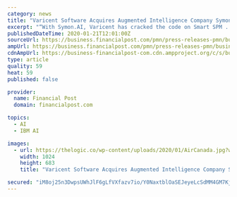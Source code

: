 ```yaml
---
category: news
title: "Varicent Software Acquires Augmented Intelligence Company Symon.AI"
excerpt: "“With Symon.AI, Varicent has cracked the code on Smart SPM ... Scientist in a Box” (later introduced as Analytics Catalyst), was instrumental in the development of Smart Data Discovery in IBM’s Watson Analytics. She holds a Ph.D. in Statistics from Purdue University. “Over the course of my long career, I have built numerous analytic ..."
publishedDateTime: 2020-01-21T12:01:00Z
sourceUrl: https://business.financialpost.com/pmn/press-releases-pmn/business-wire-news-releases-pmn/varicent-software-acquires-augmented-intelligence-company-symon-ai
ampUrl: https://business.financialpost.com/pmn/press-releases-pmn/business-wire-news-releases-pmn/varicent-software-acquires-augmented-intelligence-company-symon-ai/amp
cdnAmpUrl: https://business-financialpost-com.cdn.ampproject.org/c/s/business.financialpost.com/pmn/press-releases-pmn/business-wire-news-releases-pmn/varicent-software-acquires-augmented-intelligence-company-symon-ai/amp
type: article
quality: 59
heat: 59
published: false

provider:
  name: Financial Post
  domain: financialpost.com

topics:
  - AI
  - IBM AI

images:
  - url: https://thelogic.co/wp-content/uploads/2020/01/AirCanada.jpg?w=260&h=195&crop=1&quality=80&strip=all
    width: 1024
    height: 683
    title: "Varicent Software Acquires Augmented Intelligence Company Symon.AI"

secured: "iM8oj25n3DwpsUWhJlF6gLfVXfazv7io/Y0NaxtblOaSEJeyeLcSdMM4GM7Kjl6GO3Gc6oNejHZI9ILU/5dEMAZ47UqU9x5Ci/0qtX7wTaSj3HyG+Db4qrRtVukPFbbeFLrTw5fVPUj1mjx+eZvG6OgR2VARJE7sRL6hOj8f9JRFmftzvjH1w/FzxSR/LOpS0Ekv5jrsEzKa6dP86s5TJYEKdcs2VH2G+4oEybirVxp/6l0d8ETFmpf07zYuyoJM8uMYiQ8EgBO+MY5ygItI73Fv+fkO+6UkDGwMooZW9tc=;MAnxXdxsU8MMY/hwMLlDkA=="
---
```


